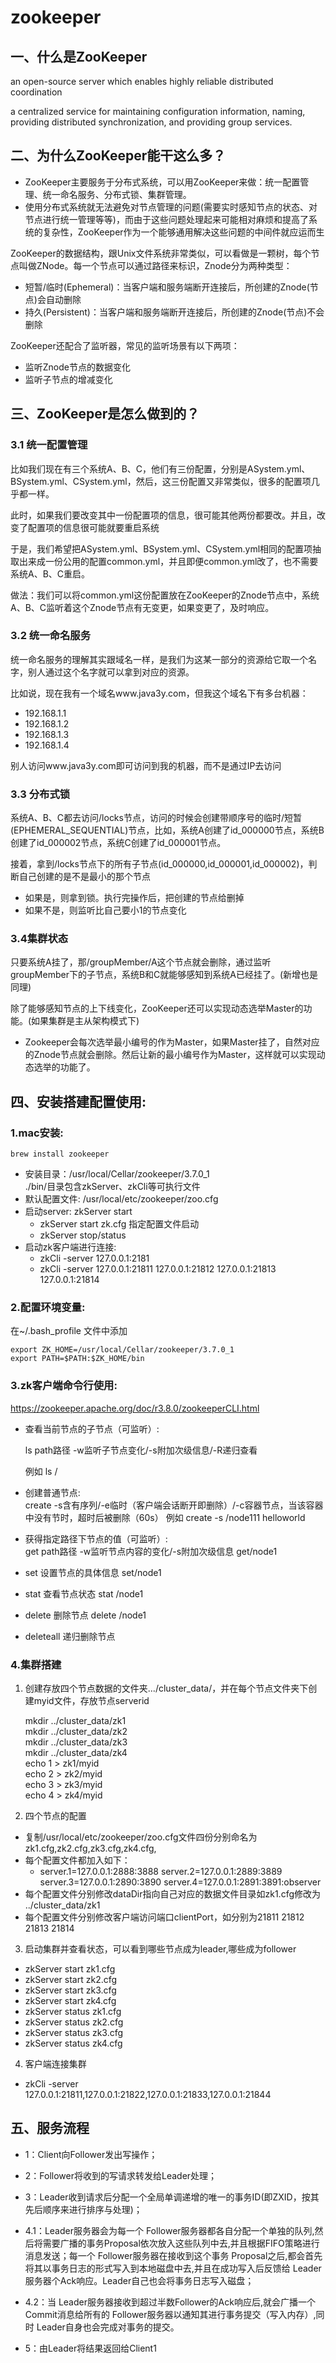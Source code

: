 # zookeeper

## 一、什么是ZooKeeper

an open-source server which enables highly reliable distributed coordination

a centralized service for maintaining configuration information, naming, providing distributed synchronization, and providing group services.

## 二、为什么ZooKeeper能干这么多？

* ZooKeeper主要服务于分布式系统，可以用ZooKeeper来做：统一配置管理、统一命名服务、分布式锁、集群管理。
* 使用分布式系统就无法避免对节点管理的问题(需要实时感知节点的状态、对节点进行统一管理等等)，而由于这些问题处理起来可能相对麻烦和提高了系统的复杂性，ZooKeeper作为一个能够通用解决这些问题的中间件就应运而生

ZooKeeper的数据结构，跟Unix文件系统非常类似，可以看做是一颗树，每个节点叫做ZNode。每一个节点可以通过路径来标识，Znode分为两种类型：

* 短暂/临时(Ephemeral)：当客户端和服务端断开连接后，所创建的Znode(节点)会自动删除
* 持久(Persistent)：当客户端和服务端断开连接后，所创建的Znode(节点)不会删除

ZooKeeper还配合了监听器，常见的监听场景有以下两项：

* 监听Znode节点的数据变化
* 监听子节点的增减变化

## 三、ZooKeeper是怎么做到的？

### 3.1 统一配置管理

比如我们现在有三个系统A、B、C，他们有三份配置，分别是ASystem.yml、BSystem.yml、CSystem.yml，然后，这三份配置又非常类似，很多的配置项几乎都一样。

此时，如果我们要改变其中一份配置项的信息，很可能其他两份都要改。并且，改变了配置项的信息很可能就要重启系统

于是，我们希望把ASystem.yml、BSystem.yml、CSystem.yml相同的配置项抽取出来成一份公用的配置common.yml，并且即便common.yml改了，也不需要系统A、B、C重启。

做法：我们可以将common.yml这份配置放在ZooKeeper的Znode节点中，系统A、B、C监听着这个Znode节点有无变更，如果变更了，及时响应。

### 3.2 统一命名服务

统一命名服务的理解其实跟域名一样，是我们为这某一部分的资源给它取一个名字，别人通过这个名字就可以拿到对应的资源。

比如说，现在我有一个域名www.java3y.com，但我这个域名下有多台机器：

* 192.168.1.1
* 192.168.1.2
* 192.168.1.3
* 192.168.1.4

别人访问www.java3y.com即可访问到我的机器，而不是通过IP去访问

### 3.3 分布式锁

系统A、B、C都去访问/locks节点，访问的时候会创建带顺序号的临时/短暂(EPHEMERAL_SEQUENTIAL)节点，比如，系统A创建了id_000000节点，系统B创建了id_000002节点，系统C创建了id_000001节点。

接着，拿到/locks节点下的所有子节点(id_000000,id_000001,id_000002)，判断自己创建的是不是最小的那个节点

* 如果是，则拿到锁。执行完操作后，把创建的节点给删掉
* 如果不是，则监听比自己要小1的节点变化

### 3.4集群状态

只要系统A挂了，那/groupMember/A这个节点就会删除，通过监听groupMember下的子节点，系统B和C就能够感知到系统A已经挂了。(新增也是同理)

除了能够感知节点的上下线变化，ZooKeeper还可以实现动态选举Master的功能。(如果集群是主从架构模式下)

* Zookeeper会每次选举最小编号的作为Master，如果Master挂了，自然对应的Znode节点就会删除。然后让新的最小编号作为Master，这样就可以实现动态选举的功能了。



## 四、安装搭建配置使用:

### 1.mac安装:

    brew install zookeeper

* 安装目录：/usr/local/Cellar/zookeeper/3.7.0_1    
  ./bin/目录包含zkServer、zkCli等可执行文件
* 默认配置文件: /usr/local/etc/zookeeper/zoo.cfg
* 启动server:   zkServer start 
  * zkServer start zk.cfg   指定配置文件启动
  * zkServer stop/status
* 启动zk客户端进行连接:     
  * zkCli -server 127.0.0.1:2181
  * zkCli -server 127.0.0.1:21811 127.0.0.1:21812 127.0.0.1:21813 127.0.0.1:21814


### 2.配置环境变量:

在~/.bash_profile 文件中添加

    export ZK_HOME=/usr/local/Cellar/zookeeper/3.7.0_1 
    export PATH=$PATH:$ZK_HOME/bin

### 3.zk客户端命令行使用:

https://zookeeper.apache.org/doc/r3.8.0/zookeeperCLI.html

* 查看当前节点的子节点（可监听）:
    
  ls path路径 -w监听子节点变化/-s附加次级信息/-R递归查看

  例如 ls /
  
* 创建普通节点:     
  create -s含有序列/-e临时（客户端会话断开即删除）/-c容器节点，当该容器中没有节时，超时后被删除（60s）
  例如 create -s /node111 helloworld

* 获得指定路径下节点的值（可监听）:    
  get path路径 -w监听节点内容的变化/-s附加次级信息     get/node1
* set	设置节点的具体信息    set/node1
* stat	查看节点状态     stat /node1
* delete	删除节点    delete /node1
* deleteall	递归删除节点

### 4.集群搭建

1. 创建存放四个节点数据的文件夹.../cluster_data/，并在每个节点文件夹下创建myid文件，存放节点serverid
   
    mkdir ../cluster_data/zk1  
    mkdir ../cluster_data/zk2  
    mkdir ../cluster_data/zk3  
    mkdir ../cluster_data/zk4  
   echo 1 > zk1/myid  
   echo 2 > zk2/myid  
   echo 3 > zk3/myid  
   echo 4 > zk4/myid  
   
   
2. 四个节点的配置

* 复制/usr/local/etc/zookeeper/zoo.cfg文件四份分别命名为zk1.cfg,zk2.cfg,zk3.cfg,zk4.cfg,
* 每个配置文件都加入如下：
  * server.1=127.0.0.1:2888:3888
    server.2=127.0.0.1:2889:3889
    server.3=127.0.0.1:2890:3890
    server.4=127.0.0.1:2891:3891:observer
* 每个配置文件分别修改dataDir指向自己对应的数据文件目录如zk1.cfg修改为 ../cluster_data/zk1
* 每个配置文件分别修改客户端访问端口clientPort，如分别为21811 21812 21813 21814

3. 启动集群并查看状态，可以看到哪些节点成为leader,哪些成为follower

* zkServer start zk1.cfg
* zkServer start zk2.cfg
* zkServer start zk3.cfg
* zkServer start zk4.cfg
* zkServer status zk1.cfg
* zkServer status zk2.cfg
* zkServer status zk3.cfg
* zkServer status zk4.cfg


4. 客户端连接集群

* zkCli -server 127.0.0.1:21811,127.0.0.1:21822,127.0.0.1:21833,127.0.0.1:21844

## 五、服务流程

* 1：Client向Follower发出写操作；

* 2：Follower将收到的写请求转发给Leader处理；

* 3：Leader收到请求后分配一个全局单调递增的唯一的事务ID(即ZXID，按其先后顺序来进行排序与处理)；

* 4.1：Leader服务器会为每一个 Follower服务器都各自分配一个单独的队列,然后将需要广播的事务Proposal依次放入这些队列中去,并且根据FIFO策略进行消息发送；每一个 Follower服务器在接收到这个事务 Proposal之后,都会首先将其以事务日志的形式写入到本地磁盘中去,并且在成功写入后反馈给 Leader服务器个Ack响应。Leader自己也会将事务日志写入磁盘；

* 4.2：当 Leader服务器接收到超过半数Follower的Ack响应后,就会广播一个Commit消息给所有的 Follower服务器以通知其进行事务提交（写入内存）,同时 Leader自身也会完成对事务的提交。

* 5：由Leader将结果返回给Client1


